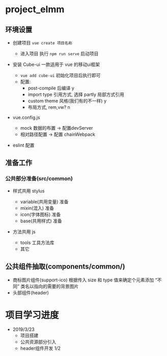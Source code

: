 # project_elmm

## 环境设置
- 创建项目 `vue create 项目名称`
    + 进入项目 执行 `npm run serve` 启动项目
- 安装 Cube-ui 一款适用于 vue 的移动ui框架
    + `vue add cube-ui` 初始化项目后执行即可
    + 配置: 
        + post-compile 后编译  y
        + import type  引用方式, 选择 partly 局部方式引用
        + custom theme 风格(我们有的不一样) y
        + 布局方式, rem,vw? n

- vue.config.js
    +   mock 数据的布置 -> 配置devServer 
    +   相对路径配置 -> 配置 chainWebpack

- eslint 配置

## 准备工作
### 公共部分准备(src/common)
- 样式共用 stylus
    + variable(共用变量) 准备
    + mixin(混入) 准备
    + icon(字体图标) 准备
    + base(共用样式) 准备

- 方法共用 js
    + tools 工具方法库
    + 其它

## 公共组件抽取(components/common/)
- 商标图片组件(support-ico) 
    根据传入 size 和 type 值来确定个元素添加 “不同” 类名以指向的需要的背景图片
- 头部组件(header) 




# 项目学习进度
- 2019/3/23
    + 项目搭建
    + 公共资源部分引入
    + header组件开发 1/2

    
